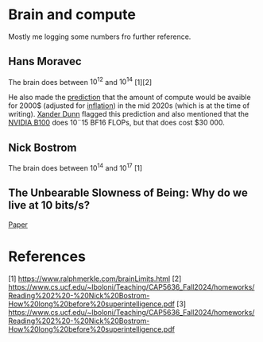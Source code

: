 # Brain and compute
Mostly me logging some numbers fro further reference.

## Hans Moravec
The brain does between $10^{12}$ and $10^{14}$ [1][2]

He also made the [prediction](https://en.wikipedia.org/wiki/Hans_Moravec#Predictions) that the amount of compute would be avaible for 2000$ (adjusted for [inflation](https://www.in2013dollars.com/us/inflation/1997?amount=1000)) in the mid 2020s (which is at the time of writing). 
[Xander Dunn](https://x.com/xanderai/status/1907137550902608233) flagged this prediction and also mentioned that the [NVIDIA B100](https://www.techpowerup.com/gpu-specs/b100.c4275) does $10¨{15}$ BF16 FLOPs, but that does cost $30 000.

## Nick Bostrom
The brain does between $10^{14}$ and $10^{17}$ [1]

## The Unbearable Slowness of Being: Why do we live at 10 bits/s?
[Paper](https://arxiv.org/abs/2408.10234)

# References

[1] https://www.ralphmerkle.com/brainLimits.html
[2] https://www.cs.ucf.edu/~lboloni/Teaching/CAP5636_Fall2024/homeworks/Reading%202%20-%20Nick%20Bostrom-How%20long%20before%20superintelligence.pdf
[3] https://www.cs.ucf.edu/~lboloni/Teaching/CAP5636_Fall2024/homeworks/Reading%202%20-%20Nick%20Bostrom-How%20long%20before%20superintelligence.pdf

